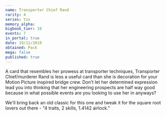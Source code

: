 ```yaml
---
name: Transporter Chief Rand
rarity: 4
series: tos
memory_alpha:
bigbook_tier: 10
events: 7
in_portal: true
date: 19/11/2019
obtained: Pack
mega: false
published: true
---
```


A card that resembles her prowess at transporter techniques, Transporter Chief/murderer Rand is less a useful card than she is decoration for your Motion Picture inspired bridge crew. Don't let her determined expression lead you into thinking that her engineering prospects are half way good because in what possible events are you looking to use her in anyways?

We'll bring back an old classic for this one and tweak it for the square root lovers out there - "4 traits, 2 skills, 1.4142 airlock."
